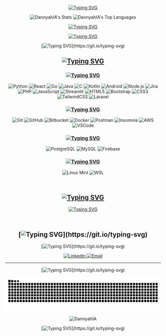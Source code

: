 <div align="center">

[![Typing SVG](https://readme-typing-svg.herokuapp.com?font=Fira+Code&duration=4000&pause=750&color=EB6F92&center=true&vCenter=true&width=800&lines=Welcome%2C+to+my+GitHub+profile+👋;I'm+Daniel+Tavares)](https://git.io/typing-svg)

</div>
<div align="center">  

 ![DannyahIA's Stats](https://github-readme-stats-zs9u.vercel.app/api?username=DannyahIA&theme=dark&show_icons=true&hide_border=true&count_private=true)
 ![DannyahIA's Top Languages](https://github-readme-stats-zs9u.vercel.app/api/top-langs/?username=DannyahIA&theme=dark&show_icons=true&hide_border=true&layout=compact)
 
</div>
<div align="center">

<!-- EXPERIENCE_START -->
[![Typing SVG](https://readme-typing-svg.herokuapp.com?font=Fira+Code&duration=4000&repeat=false&pause=750&color=EB6F92&center=true&vCenter=true&random=true&width=800&lines=Experience:+2+years+and+0+months)](https://git.io/typing-svg)
<!-- EXPERIENCE_END -->
[![Typing SVG](https://readme-typing-svg.herokuapp.com?font=Fira+Code&duration=4000&repeat=false&pause=750&color=EB6F92&center=true&vCenter=true&random=true&width=800&lines=Junior+Software+Developer)](https://git.io/typing-svg)    

[![Typing SVG](https://readme-typing-svg.herokuapp.com?font=Fira+Code&duration=4000&repeat=false&pause=750&color=EB6F92&center=true&vCenter=true&width=1000&height=100&multiline=true&lines=I'm+passionate+about+creating+scalable+solutions+and+exploring+new+technologies.;I+love+collaborating,+sharing+knowledge,+and+turning+ideas+into+reality.)](https://git.io/typing-svg)   

</div>
<div align="center">

##  [![Typing SVG](https://readme-typing-svg.herokuapp.com?font=Fira+Code&duration=2000&pause=750&color=EB6F92&center=true&vCenter=true&repeat=false&width=800&lines=%F0%9F%9B%A0%EF%B8%8F+Tech+Stack+%26+Skills)](https://git.io/typing-svg) 

###  [![Typing SVG](https://readme-typing-svg.herokuapp.com?font=Fira+Code&duration=2000&pause=750&color=EB6F92&center=true&vCenter=true&repeat=false&width=800&lines=%F0%9F%A7%A0+Languages+%26+Frameworks)](https://git.io/typing-svg) 

![Python](https://img.shields.io/badge/Python-3776AB?style=for-the-badge&logo=python&logoColor=white)
![React](https://img.shields.io/badge/React-20232A?style=for-the-badge&logo=react&logoColor=61DAFB)
![Go](https://img.shields.io/badge/Go-00ADD8?style=for-the-badge&logo=go&logoColor=white)
![Java](https://img.shields.io/badge/Java-007396?style=for-the-badge&logo=java&logoColor=white)
![C](https://img.shields.io/badge/C-00599C?style=for-the-badge&logo=c&logoColor=white)
![Kotlin](https://img.shields.io/badge/Kotlin-7F52FF?style=for-the-badge&logo=kotlin&logoColor=white)
![Android](https://img.shields.io/badge/Android-3DDC84?style=for-the-badge&logo=android&logoColor=white)
![Node.js](https://img.shields.io/badge/Node.js-339933?style=for-the-badge&logo=nodedotjs&logoColor=white)
![Jira](https://img.shields.io/badge/Jira-0052CC?style=for-the-badge&logo=jira&logoColor=white)
![PHP](https://img.shields.io/badge/PHP-777BB4?style=for-the-badge&logo=php&logoColor=white)
![JavaScript](https://img.shields.io/badge/JavaScript-F7DF1E?style=for-the-badge&logo=javascript&logoColor=black)
![Streamlit](https://img.shields.io/badge/Streamlit-FF4B4B?style=for-the-badge&logo=streamlit&logoColor=white)
![HTML5](https://img.shields.io/badge/HTML5-E34F26?style=for-the-badge&logo=html5&logoColor=white)
![Bootstrap](https://img.shields.io/badge/Bootstrap-563D7C?style=for-the-badge&logo=bootstrap&logoColor=white)
![CSS3](https://img.shields.io/badge/CSS3-1572B6?style=for-the-badge&logo=css3&logoColor=white)
![TailwindCSS](https://img.shields.io/badge/TailwindCSS-38B2AC?style=for-the-badge&logo=tailwind-css&logoColor=white)
![Laravel](https://img.shields.io/badge/Laravel-%23FF2D20.svg?style=for-the-badge&logo=laravel&logoColor=white)

###  [![Typing SVG](https://readme-typing-svg.herokuapp.com?font=Fira+Code&duration=2000&pause=750&color=EB6F92&center=true&vCenter=true&repeat=false&width=800&lines=%F0%9F%A7%B0+Tools+%26+Technologies)](https://git.io/typing-svg) 

![Git](https://img.shields.io/badge/Git-F05033?style=for-the-badge&logo=git&logoColor=white)
![GitHub](https://img.shields.io/badge/GitHub-181717?style=for-the-badge&logo=github&logoColor=white)
![Bitbucket](https://img.shields.io/badge/Bitbucket-0052CC?style=for-the-badge&logo=bitbucket&logoColor=white)
![Docker](https://img.shields.io/badge/Docker-2496ED?style=for-the-badge&logo=docker&logoColor=white)
![Postman](https://img.shields.io/badge/Postman-FF6C37?style=for-the-badge&logo=postman&logoColor=white)
![Insomnia](https://img.shields.io/badge/Insomnia-4000BF?style=for-the-badge&logo=insomnia&logoColor=white)
![AWS](https://img.shields.io/badge/AWS-232F3E?style=for-the-badge&logo=amazon-aws&logoColor=white)
![VSCode](https://img.shields.io/badge/VS%20Code-0078D7?style=for-the-badge&logo=visual-studio-code&logoColor=white)

###  [![Typing SVG](https://readme-typing-svg.herokuapp.com?font=Fira+Code&duration=2000&pause=750&color=EB6F92&center=true&vCenter=true&repeat=false&width=800&lines=%F0%9F%97%84%EF%B8%8F+Databases)](https://git.io/typing-svg) 

![PostgreSQL](https://img.shields.io/badge/PostgreSQL-4169E1?style=for-the-badge&logo=postgresql&logoColor=white)
![MySQL](https://img.shields.io/badge/MySQL-4479A1?style=for-the-badge&logo=mysql&logoColor=white)
![Firebase](https://img.shields.io/badge/Firebase-FFCA28?style=for-the-badge&logo=firebase&logoColor=white)

###  [![Typing SVG](https://readme-typing-svg.herokuapp.com?font=Fira+Code&duration=2000&pause=750&color=EB6F92&center=true&vCenter=true&repeat=false&width=800&lines=%F0%9F%96%A5%EF%B8%8F+Environments)](https://git.io/typing-svg) 

![Linux Mint](https://img.shields.io/badge/Linux%20Mint-87CF3E?style=for-the-badge&logo=linuxmint&logoColor=white)
![WSL](https://img.shields.io/badge/WSL-4D4D4D?style=for-the-badge&logo=windows&logoColor=white)

<br>

##  [![Typing SVG](https://readme-typing-svg.herokuapp.com?font=Fira+Code&duration=2000&pause=750&color=EB6F92&center=true&vCenter=true&repeat=false&width=800&lines=%F0%9F%8C%B1+I%E2%80%99m+currently+learning)](https://git.io/typing-svg) 

[![Typing SVG](https://readme-typing-svg.herokuapp.com?font=Fira+Code&duration=2000&pause=750&color=EB6F92&multiline=true&repeat=false&width=920&height=130&lines=-+Artificial+Intelligence+(AI)%3A+Fundamentals%2C+applications%2C+and+ethics;-+Machine+Learning%3A+Algorithms%2C+supervised+and+unsupervised+models;-+Deep+Learning%3A+Neural+networks%2C+CNNs%2C+RNNs%2C+TensorFlow+and+PyTorch;-+React%3A+Modern+components%2C+hooks%2C+state+management;-+Other+topics%3A+APIs%2C+full-stack+integration%2C+new+technologies+and+trends)](https://git.io/typing-svg) 

<br>

##  [![Typing SVG](https://readme-typing-svg.herokuapp.com?font=Fira+Code&duration=2000&pause=750&color=EB6F92&center=true&vCenter=true&repeat=false&width=800&lines=%F0%9F%93%AB+Let%E2%80%99s+Connect!)](https://git.io/typing-svg) 

[![Typing SVG](https://readme-typing-svg.herokuapp.com?font=Fira+Code&duration=4000&repeat=false&pause=750&color=EB6F92&center=true&vCenter=true&width=1000&height=100&multiline=true&lines=I’m+always+open+to+collaborating+on+new+ideas,;tackling+challenges,+or+just+chatting+about+development.)](https://git.io/typing-svg)   

<a href="https://www.linkedin.com/in/dannytavares/" target="_blank">
    <img alt="LinkedIn" height="30" width="30" src="https://cdn2.iconfinder.com/data/icons/social-media-2285/512/1_Linkedin_unofficial_colored_svg-128.png"/>
</a>
<a href="mailto:danieltavares.mata@gmail.com">
    <img alt="Email" height="30" width="30" src="https://cdn.jsdelivr.net/gh/devicons/devicon/icons/google/google-original.svg"/>
</a>

---

[![Typing SVG](https://readme-typing-svg.herokuapp.com?font=Fira+Code&duration=4000&repeat=false&pause=750&color=EB6F92&center=true&vCenter=true&width=1000&height=100&multiline=true&lines=Thanks+for+visiting!;Feel+free+to+explore+my+projects+and+see+what+I’m+currently+building.)](https://git.io/typing-svg)   


<div align="center">
    <img src="https://github.com/DannyahIA/DannyahIA/blob/output/snake.svg" alt="github contribution snake animation" />
</div>

<p align="center">
    <img src="https://komarev.com/ghpvc/?username=DannyahIA&label=Profile%20views&color=0e75b6&style=flat" alt="DannyahIA" />
</p>

<div align="center">
  
[![Typing SVG](https://readme-typing-svg.herokuapp.com?font=Fira+Code&duration=4000&pause=750&color=EB6F92&center=true&vCenter=true&random=true&width=800&lines=The+cake+is+a+lie!;Now+you%E2%80%99re+thinking+with+portals!;This+was+a+triumph!;Hollow+Knight!;Embrace+the+void!;Path+of+Pain!;You+are+not+alone!;Seek+the+King!;May+your+Hollow+be+filled!;Praise+the+Sun!;Prepare+to+Die!;Fear+the+Old+Blood!;Rise%2C+Undead!;Rest+at+the+bonfire!;Stay+determined!;The+right+man+in+the+wrong+place+can+make+all+the+difference.;Quick+fox+jumps+nightly+above+wizard;Would+you+kindly...%3F;Wake+up+and+smell+the+ashes.;It%E2%80%99s+dangerous+to+go+alone!+Take+this.;Finish+him!;Do+a+barrel+roll!;War+never+changes!;Nothing+is+true%2C+everything+is+permitted!;I+used+to+be+an+adventurer+like+you!;May+the+Force+be+with+you!;Hadouken!;STARS!;The+radio+is+making+static..;O+imposs%C3%ADvel+%C3%A9+s%C3%B3+o+improv%C3%A1vel+que+ainda+n%C3%A3o+aconteceu.;O+medo+alimenta+o+ritual.;Qual+o+maior+medo+de+todos%3F;You+mustn%E2%80%99t+run+away.;The+nightmare+begins.;Don%E2%80%99t+forget%3A+always+check+your+corners.;Save+room+for+healing+items.;The+truth+is+out+there.;How+is+Hell%3F;Pow!+Ha-ha!;Time+to+get+Jinxed!;Let%E2%80%99s+zap+them!;Heroes+never+die!+;The+hunt+begins.;I+am+inevitable.;Justice+rains+from+above!)](https://git.io/typing-svg)

</div>